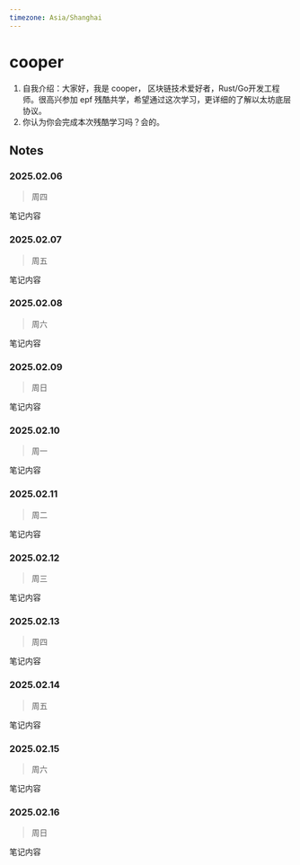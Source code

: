 ```yaml
---
timezone: Asia/Shanghai
---
```


# cooper

1. 自我介绍：大家好，我是 cooper， 区块链技术爱好者，Rust/Go开发工程师。很高兴参加 epf 残酷共学，希望通过这次学习，更详细的了解以太坊底层协议。
2. 你认为你会完成本次残酷学习吗？会的。

## Notes

<!-- Content_START -->

### 2025.02.06
> 周四

笔记内容

### 2025.02.07
> 周五

笔记内容

### 2025.02.08
> 周六

笔记内容

### 2025.02.09
> 周日

笔记内容

### 2025.02.10
> 周一

笔记内容

### 2025.02.11
> 周二

笔记内容

### 2025.02.12
> 周三

笔记内容

### 2025.02.13
> 周四

笔记内容

### 2025.02.14
> 周五

笔记内容

### 2025.02.15
> 周六

笔记内容

### 2025.02.16
> 周日

笔记内容


<!-- Content_END -->
